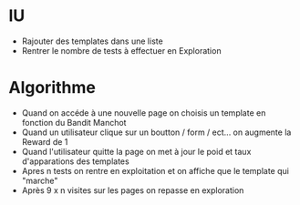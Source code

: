 # IU
- Rajouter des templates dans une liste 
- Rentrer le nombre de tests à effectuer en Exploration
    
# Algorithme
- Quand on accéde à une nouvelle page on choisis un template en fonction du Bandit Manchot
- Quand un utilisateur clique sur un boutton / form / ect... on augmente la Reward de 1
- Quand l'utilisateur quitte la page on met à jour le poid et taux d'apparations des templates
- Apres n tests on rentre en exploitation et on affiche que le template qui "marche"
- Après 9 x n visites sur les pages on repasse en exploration